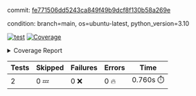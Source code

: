 commit: [fe771506dd5243ca849f49b9dcf8f130b58a269e](https://github.com/rcmdnk/python-template/tree/fe771506dd5243ca849f49b9dcf8f130b58a269e)

condition: branch=main, os=ubuntu-latest, python_version=3.10

[![test](https://github.com/rcmdnk/python-template/actions/workflows/test.yml/badge.svg)](https://github.com/rcmdnk/python-template/actions/runs/13619855945)
<a href="https://github.com/rcmdnk/python-template/blob/fe771506dd5243ca849f49b9dcf8f130b58a269e/README.md"><img alt="Coverage" src="https://img.shields.io/badge/Coverage-100%25-brightgreen.svg" /></a><details><summary>Coverage Report </summary><table><tr><th>File</th><th>Stmts</th><th>Miss</th><th>Cover</th></tr><tbody><tr><td><b>TOTAL</b></td><td><b>4</b></td><td><b>0</b></td><td><b>100%</b></td></tr></tbody></table></details>

| Tests | Skipped | Failures | Errors | Time |
| ----- | ------- | -------- | -------- | ------------------ |
| 2 | 0 :zzz: | 0 :x: | 0 :fire: | 0.760s :stopwatch: |

